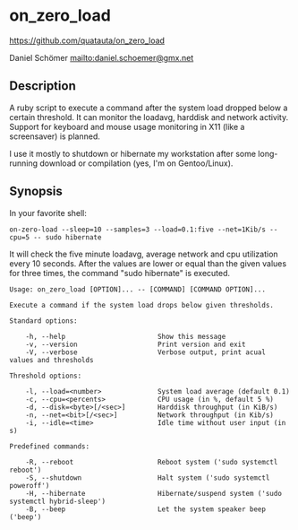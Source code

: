 on_zero_load
===

https://github.com/quatauta/on_zero_load

Daniel Schömer <mailto:daniel.schoemer@gmx.net>

Description
---
A ruby script to execute a command after the system load dropped below a certain
threshold. It can monitor the loadavg, harddisk and network activity. Support for
keyboard and mouse usage monitoring in X11 (like a screensaver) is planned.

I use it mostly to shutdown or hibernate my workstation after some long-running download
or compilation (yes, I'm on Gentoo/Linux).


Synopsis
---
In your favorite shell:

```
on-zero-load --sleep=10 --samples=3 --load=0.1:five --net=1Kib/s --cpu=5 -- sudo hibernate
```

It will check the five minute loadavg, average network and cpu utilization every 10
seconds. After the values are lower or equal than the given values for three times, the
command "sudo hibernate" is executed.

```
Usage: on_zero_load [OPTION]... -- [COMMAND] [COMMAND OPTION]...

Execute a command if the system load drops below given thresholds.

Standard options:

    -h, --help                       Show this message
    -v, --version                    Print version and exit
    -V, --verbose                    Verbose output, print acual values and thresholds

Threshold options:

    -l, --load=<number>              System load average (default 0.1)
    -c, --cpu=<percents>             CPU usage (in %, default 5 %)
    -d, --disk=<byte>[/<sec>]        Harddisk throughput (in KiB/s)
    -n, --net=<bit>[/<sec>]          Network throughput (in Kib/s)
    -i, --idle=<time>                Idle time without user input (in s)

Predefined commands:

    -R, --reboot                     Reboot system ('sudo systemctl reboot')
    -S, --shutdown                   Halt system ('sudo systemctl poweroff')
    -H, --hibernate                  Hibernate/suspend system ('sudo systemctl hybrid-sleep')
    -B, --beep                       Let the system speaker beep ('beep')
```
